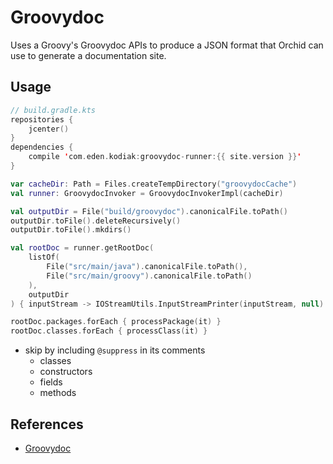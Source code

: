 ---
---

# Groovydoc

Uses a Groovy's Groovydoc APIs to produce a JSON format that Orchid can use to generate a documentation site.

## Usage

```kotlin
// build.gradle.kts
repositories {
    jcenter()
}
dependencies {
    compile 'com.eden.kodiak:groovydoc-runner:{{ site.version }}'
}
```

```kotlin
var cacheDir: Path = Files.createTempDirectory("groovydocCache")
val runner: GroovydocInvoker = GroovydocInvokerImpl(cacheDir)

val outputDir = File("build/groovydoc").canonicalFile.toPath()
outputDir.toFile().deleteRecursively()
outputDir.toFile().mkdirs()

val rootDoc = runner.getRootDoc(
    listOf(
        File("src/main/java").canonicalFile.toPath(),
        File("src/main/groovy").canonicalFile.toPath()
    ),
    outputDir
) { inputStream -> IOStreamUtils.InputStreamPrinter(inputStream, null) }

rootDoc.packages.forEach { processPackage(it) }
rootDoc.classes.forEach { processClass(it) }
```

- skip by including `@suppress` in its comments
    - classes
    - constructors
    - fields
    - methods

## References

- [Groovydoc](http://docs.groovy-lang.org/docs/next/html/documentation/#_groovydoc_the_groovy_java_documentation_generator)
